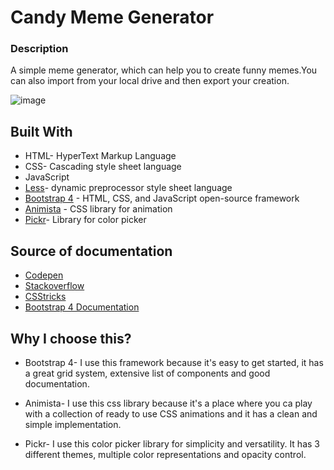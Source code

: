 # Candy Meme Generator

### Description

A simple meme generator, which can help you to create funny memes.You can also import from your local drive and then export your creation.


![image](https://user-images.githubusercontent.com/57944914/71680172-15a79200-2d92-11ea-9691-03605f702c7a.PNG)

## Built With

* HTML- HyperText Markup Language
* CSS- Cascading style sheet language
* JavaScript
* [Less](http://lesscss.org/)- dynamic preprocessor style sheet language 
* [Bootstrap 4](https://getbootstrap.com/) - HTML, CSS, and JavaScript open-source framework
* [Animista](https://animista.net/) - CSS library for animation
* [Pickr](https://simonwep.github.io/pickr/)- Library for color picker



## Source of documentation

* [Codepen](https://codepen.io) 
* [Stackoverflow](https://stackoverflow.com/)
* [CSStricks](https://css-tricks.com/)
* [Bootstrap 4 Documentation](https://getbootstrap.com/)

## Why I choose this?

 * Bootstrap 4- I use this framework because it's easy to get started, it has a great grid system, extensive list of components 
   and good documentation.
 
 * Animista- I use this css library because it's a place where you ca play with a collection of ready to use CSS animations and it has 
 a clean and simple implementation.
 
 * Pickr- I use this color picker library for simplicity and versatility. It has 3 different themes, multiple color representations
 and opacity control.
 
